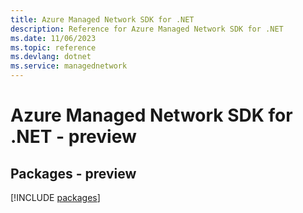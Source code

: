 ```yaml
---
title: Azure Managed Network SDK for .NET
description: Reference for Azure Managed Network SDK for .NET
ms.date: 11/06/2023
ms.topic: reference
ms.devlang: dotnet
ms.service: managednetwork
---
```

# Azure Managed Network SDK for .NET - preview
## Packages - preview
[!INCLUDE [packages](managed-network-index.md)]